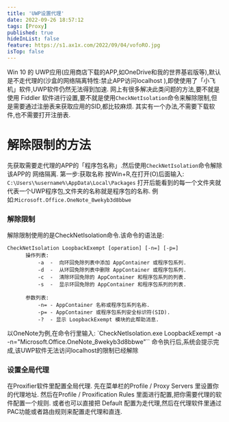 ```yaml
---
title: 'UWP设置代理'
date: 2022-09-26 18:57:12
tags: [Proxy]
published: true
hideInList: false
feature: https://s1.ax1x.com/2022/09/04/vofoRO.jpg
isTop: false
---
```


Win 10 的 UWP应用(应用商店下载的APP,如OneDrive和我的世界基岩版等),默认是不走代理的(沙盒的网络隔离特性:禁止APP访问localhost ),即使使用了「小飞机」软件,UWP软件仍然无法得到加速.
网上有很多解决此类问题的方法,要不就是使用 Fiddler 软件进行设置,要不就是使用`CheckNetIsolation`命令来解除限制,但是需要通过注册表来获取应用的SID,都比较麻烦.
其实有一个办法,不需要下载软件,也不需要打开注册表.
# 解除限制的方法
先获取需要走代理的APP的「程序包名称」.然后使用`CheckNetIsolation`命令解除该APP的 网络隔离.
第一步:获取名称
按Win+R,在打开(O)后面输入:
`C:\Users\%username%\AppData\Local\Packages`
打开后能看到的每一个文件夹就代表一个UWP程序包,文件夹的名称就是程序包的名称.
例如:`Microsoft.Office.OneNote_8wekyb3d8bbwe`

### 解除限制
解除限制使用的是CheckNetIsolation命令.该命令的语法是:
```
CheckNetIsolation LoopbackExempt [operation] [-n=] [-p=]
      操作列表:
          -a  -  向环回免除列表中添加 AppContainer 或程序包系列.
          -d  -  从环回免除列表中删除 AppContainer 或程序包系列.
          -c  -  清除环回免除的 AppContainer 和程序包系列的列表.
          -s  -  显示环回免除的 AppContainer 和程序包系列的列表.

      参数列表:
          -n= - AppContainer 名称或程序包系列名称.
          -p= - AppContainer 或程序包系列安全标识符(SID).
          -?  - 显示 LoopbackExempt 模块的此帮助消息.
```
以OneNote为例,在命令行里输入:
`CheckNetIsolation.exe LoopbackExempt -a -n="Microsoft.Office.OneNote_8wekyb3d8bbwe"``
命令执行后,系统会提示完成,该UWP软件无法访问localhost的限制已经解除
### 设置全局代理
在Proxifier软件里配置全局代理.
先在菜单栏的Profile / Proxy Servers 里设置你的代理地址.
然后在Profile / Proxification Rules 里面进行配置,把你需要代理的软件配置一个规则.
或者也可以直接把 Default 配置为走代理,然后在代理软件里通过PAC功能或者路由规则来配置走代理和直连.